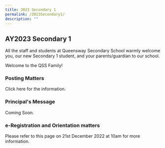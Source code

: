 ```yaml
---
title: 2023 Secondary 1
permalink: /2023Secondary1/
description: ""
---
```

## **AY2023 Secondary 1**
               
All the staff and students at Queensway Secondary School warmly welcome you, our new Secondary 1 student, and your parents/guardian to our school.

Welcome to the QSS Family!   

### **Posting Matters**

Click here for the information.  

### **Principal's Message**

Coming Soon.  

### **e-Registration and Orientation matters**

Please refer to this page on 21st December 2022 at 10am for more information.
